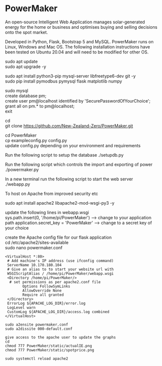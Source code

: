 # PowerMaker

An open-source Intelligent Web Application manages solar-generated energy for the home or business and optimises buying and selling decisions onto the spot market.  

Developed in Python, Flask, Bootstrap 5 and MySQL.  PowerMaker runs on Linux, Windows and Mac OS.  The following installation instructions have been tested on Ubuntu 20.04 and will need to be modified for other OS.

sudo apt update  
sudo apt upgrade -y

sudo apt install python3-pip mysql-server libfreetype6-dev git -y  
sudo pip install pymodbus pymysql flask matplotlib numpy

sudo mysql  
    create database pm;  
    create user pm@localhost identified by 'SecurePasswordOfYourChoice';  
    grant all on pm.* to pm@localhost;  
    exit  

cd  
git clone https://github.com/New-Zealand-Zero/PowerMaker.git  

cd PowerMaker  
cp exampleconfig.py config.py  
update config.py depending on your environment and requirements  

Run the following script to setup the database
./setupdb.py

Run the following script which controls the import and exporting of power
./powermaker.py

In a new terminal run the following script to start the web server  
./webapp.py

To host on Apache from improved security etc

sudo apt install apache2 libapache2-mod-wsgi-py3 -y

update the following lines in webapp.wsgi  
    sys.path.insert(0, '/home/pi/PowerMaker') --> change to your application path
    application.secret_key = 'PowerMaker' --> change to a secret key of your choice  

create the Apache config file for our flask application  
    cd /etc/apache2/sites-available  
    sudo nano powermaker.conf  

    <VirtualHost *:80>
     # Add machine's IP address (use ifconfig command)
     ServerName 10.170.180.104
     # Give an alias to to start your website url with
     WSGIScriptAlias / /home/pi/PowerMaker/webapp.wsgi
     <Directory /home/pi/PowerMaker/>
      # set permissions as per apache2.conf file
            Options FollowSymLinks
            AllowOverride None
            Require all granted
     </Directory>
     ErrorLog ${APACHE_LOG_DIR}/error.log
     LogLevel warn
     CustomLog ${APACHE_LOG_DIR}/access.log combined
    </VirtualHost>

    sudo a2ensite powermaker.conf 
    sudo a2dissite 000-default.conf

    give access to the apache user to update the graphs
    cd  
    chmod 777 PowerMaker/static/actualIE.png
    chmod 777 PowerMaker/static/spotprice.png

    sudo systemctl reload apache2
